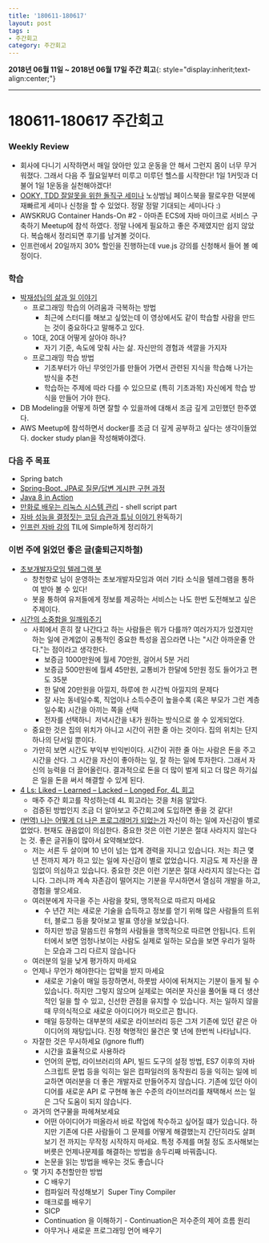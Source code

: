 ```yaml
---
title: '180611-180617'  
layout: post  
tags :  
- 주간회고
category: 주간회고
---
```


**2018년 06월 11일 ~ 2018년 06월 17일 주간 회고**{: style="display:inherit;text-align:center;"}

---

# 180611-180617 주간회고

### Weekly Review
  - 회사에 다니기 시작하면서 매일 앉아만 있고 운동을 안 해서 그런지 몸이 너무 무거워졌다. 그래서 다음 주 월요일부터 미루고 미루던 헬스를 시작한다! 1일 1커밋과 더불어 1일 1운동을 실천해야겠다!
  - [OOKY, TDD 잘알못을 위한 돌직구 세미나](https://okky.kr/article/472375) 노상범님 페이스북을 팔로우한 덕분에 재빠르게 세미나 신청을 할 수 있었다. 정말 정말 기대되는 세미나다 :)
  - AWSKRUG Container Hands-On #2 - 아마존 ECS에 자바 마이크로 서비스 구축하기 Meetup에 참석 하였다. 정말 나에게 필요하고 좋은 주제였지만 쉽지 않았다. 복습해서 정리되면 후기를 남겨볼 것이다.
  - 인프런에서 20일까지 30% 할인을 진행하는데 vue.js 강의를 신청해서 들어 볼 예정이다.

### 학습
  - [박재성님의 삶과 일 이야기](https://www.youtube.com/playlist?list=PLqaSEyuwXkSoxouWmQKMHXYDozPiyjNXO)
    - 프로그래밍 학습의 어려움과 극복하는 방법
        - 최근에 스터디를 해보고 싶었는데 이 영상에서도 같이 학습할 사람을 만드는 것이 중요하다고 말해주고 있다.
    - 10대, 20대 어떻게 살아야 하나?
        - 자기 기준, 속도에 맞춰 사는 삶. 자신만의 경험과 색깔을 가지자
    - 프로그래밍 학습 방법
        - 기초부터가 아닌 무엇인가를 만들어 가면서 관련된 지식을 학습해 나가는 방식을 추천
        - 학습하는 주제에 따라 다를 수 있으므로 (특히 기초과목) 자신에게 학습 방식을 만들어 가야 한다.
  - DB Modeling을 어떻게 하면 잘할 수 있을까에 대해서 조금 깊게 고민했던 한주였다.
  - AWS Meetup에 참석하면서 docker를 조금 더 깊게 공부하고 싶다는 생각이들었다. docker study plan을 작성해봐야겠다.

### 다음 주 목표
- Spring batch
- [Spring-Boot, JPA로 질문/답변 게시판 구현 과정](https://www.slipp.net/wiki/pages/viewpage.action?pageId=25529113)
- [Java 8 in Action](http://book.naver.com/bookdb/book_detail.nhn?bid=8883567)
- [만화로 배우는 리눅스 시스템 관리](http://book.naver.com/bookdb/book_detail.nhn?bid=10995037) - shell script part
- [자바 성능을 결정짓는 코딩 습관과 튜닝 이야기 ](http://book.naver.com/bookdb/book_detail.nhn?bid=4441100) 완독하기
- [인프런 자바 강의](https://www.inflearn.com/course/%EC%8B%A4%EC%A0%84-%EC%9E%90%EB%B0%94-%EA%B0%95%EC%A2%8C/) TIL에 Simple하게 정리하기

### 이번 주에 읽었던 좋은 글(출퇴근지하철)
- [초보개발자모임 텔레그램 봇](https://telegram.me/devbeginner_bot) 
  - 창천향로 님이 운영하는 초보개발자모임과 여러 기타 소식을 텔레그램을 통하여 받아 볼 수 있다!
  - 봇을 통하여 유저들에게 정보를 제공하는 서비스는 나도 한번 도전해보고 싶은 주제이다.
- [시간의 소중함을 일깨워주기](https://m.post.naver.com/viewer/postView.nhn?volumeNo=15968355&memberNo=3443084)
  - 사회에서 흔히 잘 나간다고 하는 사람들은 뭐가 다를까? 여러가지가 있겠지만 하는 일에 관계없이 공통적인 중요한 특성을 꼽으라면 나는 "시간 아까운줄 안다."는 점이라고 생각한다. 
    - 보증금 1000만원에 월세 70만원, 걸어서 5분 거리
    - 보증금 500만원에 월세 45만원, 교통비가 한달에 5만원 정도 들어가고 편도 35분
    - 한 달에 20만원을 아낄지, 하루에 한 시간씩 아낄지의 문제다
    - 잘 사는 동네일수록, 직업이나 소득수준이 높을수록 (혹은 부모가 그런 계층일수록) 시간을 아끼는 쪽을 선택
    - 전자를 선택하니  저녁시간을 내가 원하는 방식으로 쓸 수 있게되었다.
  - 중요한 것은 집의 위치가 아니고 시간이 귀한 줄 아는 것이다. 집의 위치는 단지 하나의 단서일 뿐이다.
  - 가만히 보면 시간도 부익부 빈익빈이다. 시간이 귀한 줄 아는 사람은 돈을 주고 시간을 산다. 그 시간을 자신이 좋아하는 일, 잘 하는 일에 투자한다. 그래서 자신의 능력을 더 끌어올린다. 결과적으로 돈을 더 많이 벌게 되고 더 많은 하기싫은 일을 돈을 써서 해결할 수 있게 된다.
- [4 Ls: Liked – Learned – Lacked – Longed For, 4L 회고](http://www.funretrospectives.com/the-4-ls-liked-learned-lacked-longed-for/) 
  - 매주 주간 회고를 작성하는데 4L 회고라는 것을 처음 알았다.
  - 검증된 방법인지 조금 더 알아보고 주간회고에 도입하면 좋을 것 같다!
- [(번역) 나는 어떻게 더 나은 프로그래머가 되었는가](https://medium.com/@rinae/%EB%B2%88%EC%97%AD-%EB%82%98%EB%8A%94-%EC%96%B4%EB%96%BB%EA%B2%8C-%EB%8D%94-%EB%82%98%EC%9D%80-%ED%94%84%EB%A1%9C%EA%B7%B8%EB%9E%98%EB%A8%B8%EA%B0%80-%EB%90%98%EC%97%88%EB%8A%94%EA%B0%80-b84c45d8bf98) 자신이 하는 일에 자신감이 별로 없었다. 현재도 끊음없이 의심한다. 중요한 것은 이런 기분은 절대 사라지지 않는다는 것. 좋은 글귀들이 많아서 요약해보았다.
  - 저는 서른 두 살이며 10 년이 넘는 업계 경력을 지니고 있습니다. 저는 최근 몇 년 전까지 제가 하고 있는 일에 자신감이 별로 없었습니다. 지금도 제 자신을 끊임없이 의심하고 있습니다. 중요한 것은 이런 기분은 절대 사라지지 않는다는 겁니다. 그러니까 계속 자존감이 떨어지는 기분을 무시하면서 열심히 개발을 하고, 경험을 쌓으세요.
  - 여러분에게 자극을 주는 사람을 찾되, 맹목적으로 따르지 마세요
    - 수 년간 저는 새로운 기술을 습득하고 정보를 얻기 위해 많은 사람들의 트위터, 블로그 등을 찾아보고 발표 영상을 보았습니다.
    - 하지만 방금 말씀드린 유형의 사람들을 맹목적으로 따르면 안됩니다. 트위터에서 보면 엄청나보이는 사람도 실제로 일하는 모습을 보면 우리가 일하는 모습과 그리 다르지 않습니다
  - 여러분의 일을 낮게 평가하지 마세요
  - 언제나 무언가 해야한다는 압박을 받지 마세요
    - 새로운 기술이 매일 등장하면서, 하룻밤 사이에 뒤쳐지는 기분이 들게 될 수 있습니다. 하지만 그렇지 않으며 실제로는 여러분 자신을 풀어둘 때 더 생산적인 일을 할 수 있고, 신선한 관점을 유지할 수 있습니다. 저는 일하지 않을 때 무의식적으로 새로운 아이디어가 떠오르곤 합니다.
    - 매일 등장하는 대부분의 새로운 라이브러리 등은 그저 기존에 있던 같은 아이디어의 재탕입니다. 진정 혁명적인 물건은 몇 년에 한번씩 나타납니다. 
  - 자잘한 것은 무시하세요 (Ignore fluff)
    - 시간을 효율적으로 사용하라
    - 언어의 문법, 라이브러리의 API, 빌드 도구의 설정 방법, ES7 이후의 자바스크립트 문법 등을 익히는 일은 컴파일러의 동작원리 등을 익히는 일에 비교하면 여러분을 더 좋은 개발자로 만들어주지 않습니다. 기존에 있던 아이디어를 새로운 API 로 구현해 놓은 수준의 라이브러리를 채택해서 쓰는 일은 그닥 도움이 되지 않습니다. 
  - 과거의 연구물을 파헤쳐보세요
    - 어떤 아이디어가 떠올라서 바로 작업에 착수하고 싶어질 떄가 있습니다. 하지만 기존에 다른 사람들이 그 문제를 어떻게 해결했는지 간단히라도 살펴보기 전 까지는 무작정 시작하지 마세요. 특정 주제를 며칠 정도 조사해보는 버릇은 언제나문제를 해결하는 방법을 송두리째 바꿔줍니다.
    - 논문을 읽는 방법을 배우는 것도 좋습니다
  - 몇 가지 추천할만한 방법
    - C 배우기 
    - 컴파일러 작성해보기  Super Tiny Compiler
    - 매크로를 배우기 
    - SICP 
    - Continuation 을 이해하기 - Continuation은 저수준의 제어 흐름 원리
    - 아무거나 새로운 프로그래밍 언어 배우기
